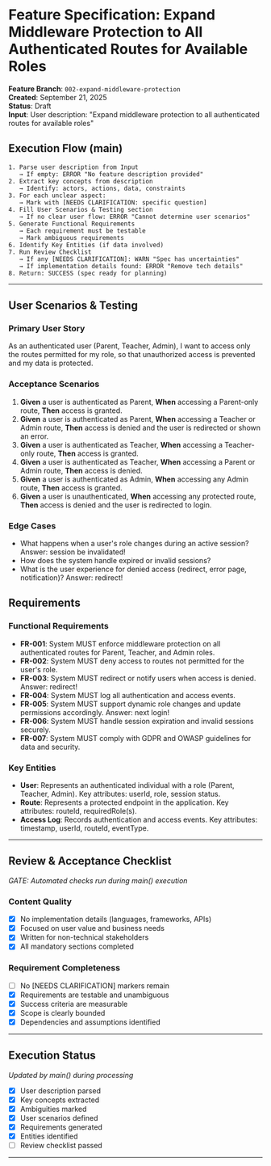 # Feature Specification: Expand Middleware Protection to All Authenticated Routes for Available Roles

**Feature Branch**: `002-expand-middleware-protection`  
**Created**: September 21, 2025  
**Status**: Draft  
**Input**: User description: "Expand middleware protection to all authenticated routes for available roles"

## Execution Flow (main)
```
1. Parse user description from Input
   → If empty: ERROR "No feature description provided"
2. Extract key concepts from description
   → Identify: actors, actions, data, constraints
3. For each unclear aspect:
   → Mark with [NEEDS CLARIFICATION: specific question]
4. Fill User Scenarios & Testing section
   → If no clear user flow: ERROR "Cannot determine user scenarios"
5. Generate Functional Requirements
   → Each requirement must be testable
   → Mark ambiguous requirements
6. Identify Key Entities (if data involved)
7. Run Review Checklist
   → If any [NEEDS CLARIFICATION]: WARN "Spec has uncertainties"
   → If implementation details found: ERROR "Remove tech details"
8. Return: SUCCESS (spec ready for planning)
```

---

## User Scenarios & Testing

### Primary User Story
As an authenticated user (Parent, Teacher, Admin), I want to access only the routes permitted for my role, so that unauthorized access is prevented and my data is protected.

### Acceptance Scenarios
1. **Given** a user is authenticated as Parent, **When** accessing a Parent-only route, **Then** access is granted.
2. **Given** a user is authenticated as Parent, **When** accessing a Teacher or Admin route, **Then** access is denied and the user is redirected or shown an error.
3. **Given** a user is authenticated as Teacher, **When** accessing a Teacher-only route, **Then** access is granted.
4. **Given** a user is authenticated as Teacher, **When** accessing a Parent or Admin route, **Then** access is denied.
5. **Given** a user is authenticated as Admin, **When** accessing any Admin route, **Then** access is granted.
6. **Given** a user is unauthenticated, **When** accessing any protected route, **Then** access is denied and the user is redirected to login.

### Edge Cases
- What happens when a user's role changes during an active session? Answer: session be invalidated!
- How does the system handle expired or invalid sessions?
- What is the user experience for denied access (redirect, error page, notification)? Answer: redirect!

## Requirements

### Functional Requirements
- **FR-001**: System MUST enforce middleware protection on all authenticated routes for Parent, Teacher, and Admin roles.
- **FR-002**: System MUST deny access to routes not permitted for the user's role.
- **FR-003**: System MUST redirect or notify users when access is denied. Answer: redirect!
- **FR-004**: System MUST log all authentication and access events.
- **FR-005**: System MUST support dynamic role changes and update permissions accordingly. Answer: next login!
- **FR-006**: System MUST handle session expiration and invalid sessions securely.
- **FR-007**: System MUST comply with GDPR and OWASP guidelines for data and security.

### Key Entities
- **User**: Represents an authenticated individual with a role (Parent, Teacher, Admin). Key attributes: userId, role, session status.
- **Route**: Represents a protected endpoint in the application. Key attributes: routeId, requiredRole(s).
- **Access Log**: Records authentication and access events. Key attributes: timestamp, userId, routeId, eventType.

---

## Review & Acceptance Checklist
*GATE: Automated checks run during main() execution*

### Content Quality
- [x] No implementation details (languages, frameworks, APIs)
- [x] Focused on user value and business needs
- [x] Written for non-technical stakeholders
- [x] All mandatory sections completed

### Requirement Completeness
- [ ] No [NEEDS CLARIFICATION] markers remain
- [x] Requirements are testable and unambiguous  
- [x] Success criteria are measurable
- [x] Scope is clearly bounded
- [x] Dependencies and assumptions identified

---

## Execution Status
*Updated by main() during processing*

- [x] User description parsed
- [x] Key concepts extracted
- [x] Ambiguities marked
- [x] User scenarios defined
- [x] Requirements generated
- [x] Entities identified
- [ ] Review checklist passed

---
